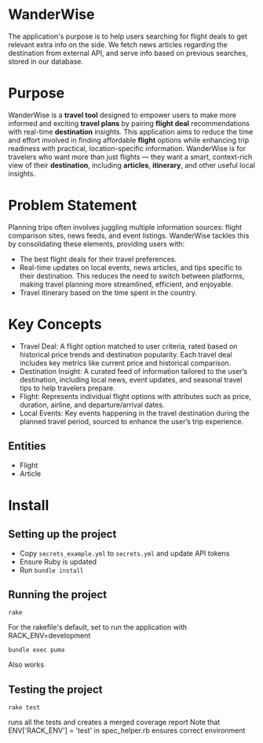 # WanderWise
The application's purpose is to help users searching for flight deals to get relevant extra info on the side. We fetch news articles regarding the destination from external API, and serve info based on previous searches, stored in our database.


# Purpose

WanderWise is a **travel tool** designed to empower users to make more informed and exciting **travel plans** by pairing **flight deal** recommendations with real-time **destination** insights. This application aims to reduce the time and effort involved in finding affordable **flight** options while enhancing trip readiness with practical, location-specific information. WanderWise is for travelers who want more than just flights — they want a smart, context-rich view of their **destination**, including **articles**, **itinerary**, and other useful local insights.

# Problem Statement

Planning trips often involves juggling multiple information sources: flight comparison sites, news feeds, and event listings. WanderWise tackles this by consolidating these elements, providing users with:

- The best flight deals for their travel preferences.
- Real-time updates on local events, news articles, and tips specific to their destination. This reduces the need to switch between platforms, making travel planning more streamlined, efficient, and enjoyable.
- Travel itinerary based on the time spent in the country.

# Key Concepts

- Travel Deal: A flight option matched to user criteria, rated based on historical price trends and destination popularity. Each travel deal includes key metrics like current price and historical comparison.
- Destination Insight: A curated feed of information tailored to the user’s destination, including local news, event updates, and seasonal travel tips to help travelers prepare.
- Flight: Represents individual flight options with attributes such as price, duration, airline, and departure/arrival dates.
- Local Events: Key events happening in the travel destination during the planned travel period, sourced to enhance the user’s trip experience.

## Entities

- Flight
- Article

# Install

## Setting up the project

- Copy `secrets_example.yml` to `secrets.yml` and update API tokens
- Ensure Ruby is updated
- Run `bundle install`

## Running the project

```
rake
```
For the rakefile's default, set to run the application with RACK_ENV=development
 
```
bundle exec puma
```
Also works

## Testing the project
```
rake test
````
runs all the tests and creates a merged coverage report
Note that ENV['RACK_ENV'] = 'test' in spec_helper.rb ensures correct environment
